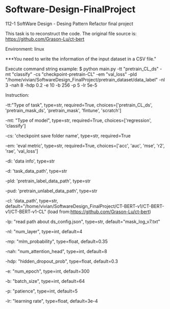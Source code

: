 # Software-Design-FinalProject
112-1 SoftWare Design - Desing Pattern Refactor final project

This task is to reconstruct the code. The original file source is: https://github.com/Grason-Lu/ct-bert

Environment: linux

***You need to write the information of the input dataset in a CSV file."

Execute command string example: $ python main.py -tt "pretrain_CL_ds" -mt "classify" -cs "checkpoint-pretrain-CL" -em "val_loss" -pld "/home/vivian/SoftwareDesign_FinalProject/pretrain_dataset/data_label" -nl 3 -nah 8 -hdp 0.2 -e 10 -b 256 -p 5 -lr 5e-5

Instruction:

-tt:"Type of task", type=str, required=True, choices=['pretrain_CL_ds', 'pretrain_mask_ds', 'pretrain_mask', 'fintune', 'scratch']

-mt: "Type of model", type=str, required=True, choices=['regression', 'classify']

-cs: 'checkpoint save folder name', type=str, required=True

-em: 'eval metric', type=str, required=True, choices=['acc', 'auc', 'mse', 'r2', 'rae', 'val_loss']


-di: 'data info', type=str

-d: 'task_data_path', type=str

-pld: 'pretrain_label_data_path', type=str

-pud: 'pretrain_unlabel_data_path', type=str


-cl: 'data_path', type=str, default="/home/vivian/SoftwareDesign_FinalProject/CT-BERT-v1/CT-BERT-v1/CT-BERT-v1-CL" (load from:https://github.com/Grason-Lu/ct-bert)

-lp: "read path about ds_config.json", type=str, default="mask_log_v7.txt"

-nl: "num_layer", type=int, default=4

-mp: "mlm_probability", type=float, default=0.35

-nah: "num_attention_head", type=int, default=8

-hdp: "hidden_dropout_prob", type=float, default=0.3

-e: "num_epoch", type=int, default=300

-b: "batch_size", type=int, default=64

-p: "patience", type=int, default=5

-lr: "learning rate", type=float, default=3e-4
